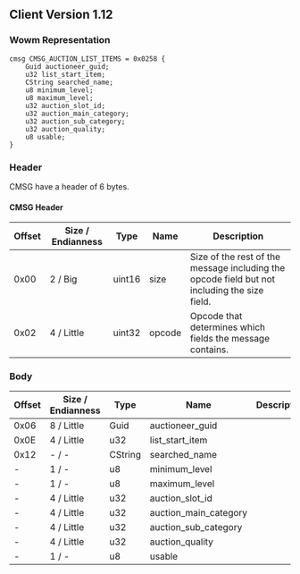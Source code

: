 ## Client Version 1.12

### Wowm Representation
```rust,ignore
cmsg CMSG_AUCTION_LIST_ITEMS = 0x0258 {
    Guid auctioneer_guid;    
    u32 list_start_item;    
    CString searched_name;    
    u8 minimum_level;    
    u8 maximum_level;    
    u32 auction_slot_id;    
    u32 auction_main_category;    
    u32 auction_sub_category;    
    u32 auction_quality;    
    u8 usable;    
}
```
### Header
CMSG have a header of 6 bytes.

#### CMSG Header
| Offset | Size / Endianness | Type   | Name   | Description |
| ------ | ----------------- | ------ | ------ | ----------- |
| 0x00   | 2 / Big           | uint16 | size   | Size of the rest of the message including the opcode field but not including the size field.|
| 0x02   | 4 / Little        | uint32 | opcode | Opcode that determines which fields the message contains.|
### Body
| Offset | Size / Endianness | Type | Name | Description |
| ------ | ----------------- | ---- | ---- | ----------- |
| 0x06 | 8 / Little | Guid | auctioneer_guid |  |
| 0x0E | 4 / Little | u32 | list_start_item |  |
| 0x12 | - / - | CString | searched_name |  |
| - | 1 / - | u8 | minimum_level |  |
| - | 1 / - | u8 | maximum_level |  |
| - | 4 / Little | u32 | auction_slot_id |  |
| - | 4 / Little | u32 | auction_main_category |  |
| - | 4 / Little | u32 | auction_sub_category |  |
| - | 4 / Little | u32 | auction_quality |  |
| - | 1 / - | u8 | usable |  |
